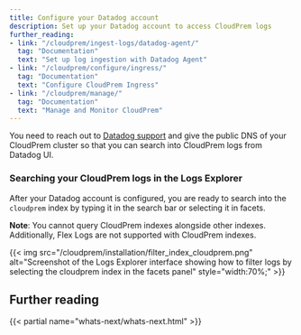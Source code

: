 ```yaml
---
title: Configure your Datadog account
description: Set up your Datadog account to access CloudPrem logs
further_reading:
- link: "/cloudprem/ingest-logs/datadog-agent/"
  tag: "Documentation"
  text: "Set up log ingestion with Datadog Agent"
- link: "/cloudprem/configure/ingress/"
  tag: "Documentation"
  text: "Configure CloudPrem Ingress"
- link: "/cloudprem/manage/"
  tag: "Documentation"
  text: "Manage and Monitor CloudPrem"
---
```


You need to reach out to [Datadog support](/help/) and give the public DNS of your CloudPrem cluster so that you can search into CloudPrem logs from Datadog UI.

### Searching your CloudPrem logs in the Logs Explorer

After your Datadog account is configured, you are ready to search into the `cloudprem` index by typing it in the search bar or selecting it in facets.

**Note**: You cannot query CloudPrem indexes alongside other indexes. Additionally, Flex Logs are not supported with CloudPrem indexes.

{{< img src="/cloudprem/installation/filter_index_cloudprem.png" alt="Screenshot of the Logs Explorer interface showing how to filter logs by selecting the cloudprem index in the facets panel" style="width:70%;" >}}

## Further reading

{{< partial name="whats-next/whats-next.html" >}}
